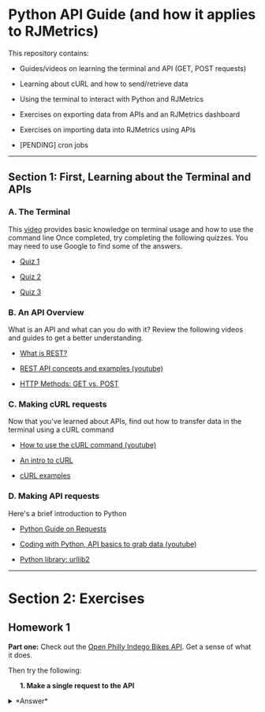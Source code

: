 # Python API Guide (and how it applies to RJMetrics)
This repository contains:
* Guides/videos on learning the terminal and API (GET, POST requests)
* Learning about cURL and how to send/retrieve data
* Using the terminal to interact with Python and RJMetrics
* Exercises on exporting data from APIs and an RJMetrics dashboard
* Exercises on importing data into RJMetrics using APIs


* [PENDING] cron jobs

----
## Section 1: First, Learning about the Terminal and APIs
### A. The Terminal

This [video](https://www.youtube.com/watch?v=jDINUSK7rXE) provides basic knowledge on terminal usage and how to use the command line
Once completed, try completing the following quizzes. You may need to use Google to find some of the answers.

* [Quiz 1](http://www.ch.embnet.org/CoursEMBnet/Exercises/Quiz/quix1.html)

* [Quiz 2](http://www.ch.embnet.org/CoursEMBnet/Exercises/Quiz/quix2.html)

* [Quiz 3](http://www.ch.embnet.org/CoursEMBnet/Exercises/Quiz/quix3.html)

### B. An API Overview

What is an API and what can you do with it? Review the following videos and guides to get a better understanding.

* [What is REST?](http://www.restapitutorial.com/lessons/whatisrest.html)

* [REST API concepts and examples (youtube)](https://www.youtube.com/watch?v=7YcW25PHnAA)

* [HTTP Methods: GET vs. POST](https://www.w3schools.com/tags/ref_httpmethods.asp)

### C. Making cURL requests

Now that you've learned about APIs, find out how to transfer data in the terminal using a cURL command

* [How to use the cURL command (youtube)](https://www.youtube.com/watch?v=WxUVU0b95Oc)

* [An intro to cURL](https://gist.github.com/joyrexus/85bf6b02979d8a7b0308)

* [cURL examples](https://www.rosehosting.com/blog/curl-command-examples/)

### D. Making API requests

Here's a brief introduction to Python

* [Python Guide on Requests](http://docs.python-requests.org/en/master/)

* [Coding with Python, API basics to grab data (youtube)](https://www.youtube.com/watch?v=pxofwuWTs7c)

* [Python library: urllib2](https://docs.python.org/2/library/urllib2.html)

----
# Section 2: Exercises

## Homework 1

**Part one:**
Check out the [Open Philly Indego Bikes API](https://www.opendataphilly.org/dataset/bike-share-stations). 
Get a sense of what it does. 

Then try the following:

&nbsp;&nbsp;&nbsp;&nbsp;&nbsp;&nbsp;**1. Make a single request to the API**

<indent>
<details>
<summary> *Answer* </summary>
```
#Libraries used
import requests
import json
import urllib2
import pandas as pd
import zipfile
from StringIO import StringIO

url = 'https://api.phila.gov/bike-share-stations/v1'

headers = requests.utils.default_headers()

headers.update(
    {
        'User-Agent': 'Random User',
    }
)
print headers
response = requests.get(url, headers=headers)
```
</details>
</indent>

&nbsp;&nbsp;&nbsp;&nbsp;&nbsp;&nbsp;**2. Save the output to a .txt file**

<details>
<summary> Answer </summary>
```
mydata = json.loads(response.text)
file = open("indego.txt", "w")  #to create an empty file?? "w" = writing
file.write(json.dumps(mydata, indent=4)) #json formatting
file.close()
```
</details>

&nbsp;&nbsp;&nbsp;&nbsp;&nbsp;&nbsp;**3. Format the output in a pretty json format (You should be able to do this with one line of code)**

<details>
<summary> *Answer* </summary>
*Reference the file.write command above*
</details>

**Part two:**
Check out the export API [support docs](https://support.rjmetrics.com/hc/en-us/articles/204674465-Automating-data-retrieval-with-the-Data-Export-API) for RJMetrics.
     
&nbsp;&nbsp;&nbsp;&nbsp;&nbsp;&nbsp;**1. Export a specific report (in RJMetrics); save the contents to a .txt file**

<details>
<summary>*Answer in Terminal*</summary>
```
curl -H "X-RJM-API-Key: *your_key*" https://api.rjmetrics.com/0.1/figure/*figure_id*/export -o "part2.txt"
```
</details>

&nbsp;&nbsp;&nbsp;&nbsp;&nbsp;&nbsp;**2. Export a .csv through a raw data export (try doing this in both the terminal and python)**

<details>
<summary>*Answer in Python* </summary>
```
url1 = 'https://api.rjmetrics.com/0.1/export/117749'

h = {'X-RJM-API-Key': '*Insert Generated Key*'}
response1 = requests.get(url1, headers=h)
print response1      

with open("example.zip", 'w') as f:
    f.write(response1.content)
zip = zipfile.ZipFile('example.zip')
zip.extractall()
```
</details>

<details> 
<summary> *Answer in Terminal* </summary>
```
curl -H "X-RJM-API-Key: *your_key*" https://api.rjmetrics.com/0.1/export/*table_id* > "part2-1.zip"
unzip exercise2.zip
```
</details>

*Note: You'll need to create a report and a raw data export to be able to do this. You cannot use a tabular report.*

This will require some googling to understand. Try to understand what you're doing along the way, and not just copy and paste indiscriminately.

Good luck!

----
## Homework 2: Import API Exercise


Now that you know how to export data, now try importing into RJMetrics. You can reference this [python article](http://docs.python-requests.org/en/master/user/quickstart/).

Also, read this [Developers Article](http://developers.rjmetrics.com/cloudbi/api.html) as well as this [Help Center Article](https://support.rjmetrics.com/hc/en-us/articles/204674775-Using-the-CloudBI-Import-API) for details on how to get authenticated with the Data Import API.

For this exercise, try importing only one line of data such as:

```
data = {
  "keys": ["id"],
  "id": 1,
  "email": "joe@schmo.com",
  "status": "pending",
  "created_at": "2012-08-01 14:22:32"
}
```

<details> 
  <summary>*Answer in Python* </summary>
```
url = 'https://connect.rjmetrics.com/v2/client/*client_id*/table/*table_name*/data?apikey=*your_key*'

h = {'Content-type': 'application/json'}
response1 = requests.post(url, headers = h, json=data)
print response1.content 
```
</details>


----
## Homework 3: Importing multiple records

Send multiple records to the RJMetrics API using a for loop.
For example, something like this:

```
data1 = [{
#   "keys": ["id"],
  "id": 1,
  "email": "joe@schmo.com",
  "status": "pending",
  "created_at": "2012-08-01 14:22:32"
},{
  "id": 2,
  "email": "anne@schmo.com",
  "status": "pending",
  "created_at": "2012-08-03 23:12:30"
},{
  "id": 1,
  "email": "joe@schmo.com",
  "status": "complete",
  "created_at": "2012-08-05 04:51:02"
}]
```

<details>
<summary> *Answer* </summary>
```
import requests
import json

data1 = [{
#   "keys": ["id"],
  "id": 1,
  "email": "joe@schmo.com",
  "status": "pending",
  "created_at": "2012-08-01 14:22:32"
},{
  "id": 2,
  "email": "anne@schmo.com",
  "status": "pending",
  "created_at": "2012-08-03 23:12:30"
},{
  "id": 1,
  "email": "joe@schmo.com",
  "status": "complete",
  "created_at": "2012-08-05 04:51:02"
}]

url = 'https://connect.rjmetrics.com/v2/client/*client_id*/table/*table_name*/data?apikey=*your_key*'
h = {'Content-type': 'application/json'}

for i in data1:
    i.update({"keys": ["id"]})
    response = requests.post(url, headers = h, json=i)
    print response.content
print data1
```
</details>

----
## Homework 4: Importing indegoBike data into RJMetrics

Now that you're comfortable using a for loop to import multiple lines of data, it's time to request and import real data. 

Task: 
* Write a script which requests the [indegoBike](https://www.rideindego.com/stations/json/) data and post it to the RJMetrics API.
 * The data contains several nests. We are only looking to import data contained in **properties**.
* Amend the script to add the current timestamp to each record. e.g., "time": "2017-02-24 00:00:00"

This will take you more time than previous assignments







----
### Homework 5: Adding cron jobs

# [PENDING]!
